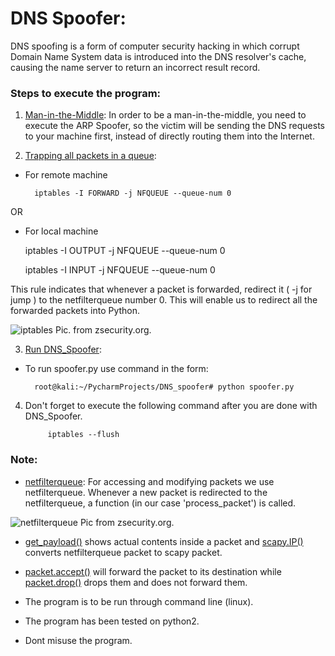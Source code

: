 # DNS Spoofer:
DNS spoofing is a form of computer security hacking in which corrupt 
Domain Name System data is introduced into the DNS resolver's cache, 
causing the name server to return an incorrect result record.

### Steps to execute the program:

1. <ins> Man-in-the-Middle</ins>: In order to be a man-in-the-middle, you 
need to execute the ARP Spoofer, so the victim will be sending the 
DNS requests to your machine first, instead of directly routing them
into the Internet.
 
2. <ins> Trapping all packets in a queue</ins>:
- For remote machine

		
		iptables -I FORWARD -j NFQUEUE --queue-num 0
		

OR  
- For local machine

	 
	iptables -I OUTPUT -j NFQUEUE --queue-num 0

	iptables -I INPUT -j NFQUEUE --queue-num 0
	

This rule indicates that whenever a packet is forwarded, redirect it 
( -j for jump ) to the netfilterqueue number 0. This will enable us 
to redirect all the forwarded packets into Python. 

![iptables](https://user-images.githubusercontent.com/68290275/90950646-39c6f900-e471-11ea-8e44-27c3175a433f.jpg)
Pic. from zsecurity.org.

3. <ins>Run DNS_Spoofer</ins>:

- To run spoofer.py use command in the form:
   
		
		root@kali:~/PycharmProjects/DNS_spoofer# python spoofer.py
		
   
4. Don't forget to execute the following command after you are done with 
DNS_Spoofer.

		
			iptables --flush
		
   
### Note:
- <ins>netfilterqueue</ins>: For accessing and modifying packets we use netfilterqueue. Whenever
a new packet is redirected to the netfilterqueue, a function (in our
case 'process_packet') is called.

![netfilterqueue](https://user-images.githubusercontent.com/68290275/90950784-9a0a6a80-e472-11ea-85d5-c1c41a3dd09e.jpg)
Pic from zsecurity.org.

- <ins>get_payload()</ins> shows actual contents inside a packet and <ins>scapy.IP()</ins> converts netfilterqueue packet
to scapy packet.
- <ins>packet.accept()</ins> will forward the packet to its destination while <ins>packet.drop()</ins>
 drops them and does not forward them.
 
- The program is to be run through command line (linux).
- The program has been tested on python2.
- Dont misuse the program.
